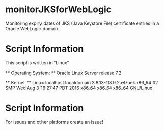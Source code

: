 # monitorJKSforWebLogic

Monitoring expiry dates of JKS (Java Keystore File) certificate entries in a Oracle WebLogic domain.

# Script Information

This script is written in "Linux"

** Operating System: ** Oracle Linux Server release 7.2

** Kernel: ** Linux localhost.localdomain 3.8.13-118.9.2.el7uek.x86_64 #2 SMP Wed Aug 3 16:27:47 PDT 2016 x86_64 x86_64 x86_64 GNU/Linux

# Script Information

For issues and other platforms create an issue!
